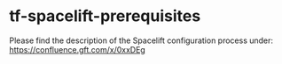 # tf-spacelift-prerequisites

Please find the description of the Spacelift configuration process under: https://confluence.gft.com/x/0xxDEg
